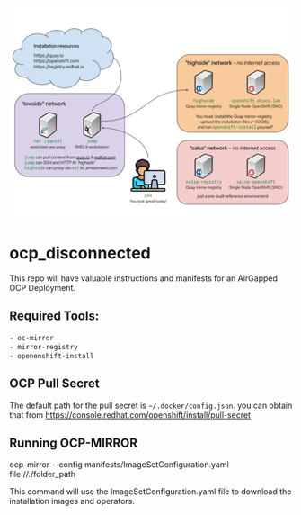 
![screenshot](screenshot.svg)

# ocp_disconnected

This repo will have valuable instructions and manifests for an AirGapped OCP Deployment.

## Required Tools:
    - oc-mirror
    - mirror-registry
    - openenshift-install

## OCP Pull Secret
The default path for the pull secret is `~/.docker/config.json`. you can obtain that from https://console.redhat.com/openshift/install/pull-secret

## Running OCP-MIRROR
ocp-mirror --config manifests/ImageSetConfiguration.yaml file://./folder_path

This command will use the ImageSetConfiguration.yaml file to download the installation images and operators.


